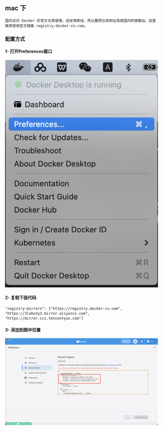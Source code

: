## mac 下

    国内访问 Docker 的官方仓库很慢，还经常断线，所以要把仓库网址改成国内的镜像站。这里推荐使用官方镜像 registry.docker-cn.com。

### 配置方式
#### 1- 打开Preferences窗口
<img src="img/1.png">

#### 2- 复制下面代码
```
"registry-mirrors": ["https://registry.docker-cn.com", "https://3laho3y3.mirror.aliyuncs.com", "https://mirror.ccs.tencentyun.com"]
```


#### 3- 添加到图中位置
<img src="img/2.png">